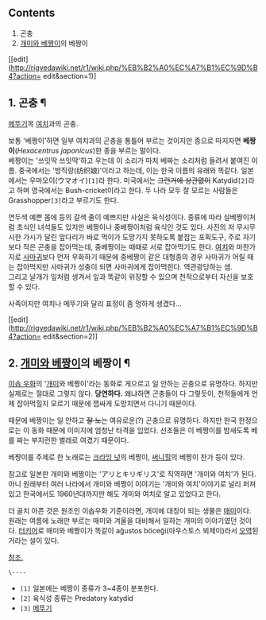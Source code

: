 ## Contents

    

1. 곤충 
2. [개미와 베짱이](%EC%9D%B4%EC%86%9D%20%EC%9A%B0%ED%99%94#s-3.18.md)의 베짱이 

[[edit](http://rigvedawiki.net/r1/wiki.php/%EB%B2%A0%EC%A7%B1%EC%9D%B4?action=
edit&section=1)]

## 1. 곤충 ¶

  

[메뚜기](%EB%A9%94%EB%9A%9C%EA%B8%B0.md)목 [여치](%EC%97%AC%EC%B9%98.md)과의 곤충.

  

보통 '베짱이'하면 일부 여치과의 곤충을 통틀어 부르는 것이지만 종으로 따지자면 **베짱이**(_Hexacentrus japonicus_)한
종을 부르는 말이다.  
베짱이는 '쓰잇딱 쓰잇딱'하고 우는데 이 소리가 마치 베짜는 소리처럼 들려서 붙여진 이름. 중국에서는 '방직랑(纺织娘)'이라고 하는데, 이는
한국 이름의 유래와 똑같다. 일본에서는 우마오이(ウマオイ)`[1]`라 한다. 미국에서는 <del>그런거에 상관없이</del>
Katydid`[2]`라고 하며 영국에서는 Bush-cricket이라고 한다. 두 나라 모두 잘 모르는 사람들은
Grasshopper`[3]`라고 부르기도 한다.

  

연두색 예쁜 몸에 등의 갈색 줄이 예쁘지만 사실은 육식성이다. 종류에 따라 실베짱이처럼 초식인 녀석들도 있지만 베짱이나 중베짱이처럼 육식인
것도 있다. 사진의 저 무시무시한 가시가 달린 앞다리가 바로 먹이가 도망가지 못하도록 붙잡는 포획도구, 주로 자기보다 작은 곤충을
잡아먹는데, 중베짱이는 때때로 서로 잡아먹기도 한다. [여치](%EC%97%AC%EC%B9%98.md)와 마찬가지로
[사마귀](%EC%82%AC%EB%A7%88%EA%B7%80.md)보다 먼저 우화하기 때문에 중베짱이 같은 대형종의 경우 사마귀가 어릴
때는 잡아먹지만 사마귀가 성충이 되면 사마귀에게 잡아먹힌다. 역관광당하는 셈.  
그리고 날개가 잎처럼 생겨서 잎과 똑같이 위장할 수 있으며 천적으로부터 자신을 보호할 수 있다.

  

사족이지만 여치나 메뚜기와 달리 표정이 좀 멍하게 생겼다...

  

[[edit](http://rigvedawiki.net/r1/wiki.php/%EB%B2%A0%EC%A7%B1%EC%9D%B4?action=
edit&section=2)]

## 2. [개미와 베짱이](%EC%9D%B4%EC%86%9D%20%EC%9A%B0%ED%99%94#s-3.18.md)의 베짱이 ¶

[이솝 우화](%EC%9D%B4%EC%86%9D%20%EC%9A%B0%ED%99%94.md)의
'[개미](%EA%B0%9C%EB%AF%B8.md)와 베짱이'라는 동화로 게으르고 일 안하는 곤충으로 유명하다. 하지만 실제로는 절대로
그렇지 않다. **당연하다.** 왜냐하면 곤충들이 다 그렇듯이, 천적들에게 언제 잡아먹힐지 모르기 때문에 잽싸게 도망치면서 다니기 때문이다.

  

때문에 베짱이는 일 안하고 <del>잘 노는</del> 여유로운(?) 곤충으로 유명하다. 하지만 한국 한정으로는 이 동화 때문에 이미지에
엄청난 타격을 입었다. 선조들은 이 베짱이를 밤새도록 베를 짜는 부지런한 벌레로 여겼기 때문이다.

  

베짱이를 주제로 한 노래로는 [크라잉 넛](%ED%81%AC%EB%9D%BC%EC%9E%89%20%EB%84%9B.md)의 베짱이,
[써니힐](%EC%8D%A8%EB%8B%88%ED%9E%90.md)의 베짱이 찬가 등이 있다.

  

참고로 일본판 개미와 베짱이는 'アリとキリギリス'로 직역하면 '개미와 여치'가 된다.  
아니 원래부터 여러 나라에서 개미와 베짱이 이야기는 '개미와 여치'이야기로 널리 퍼져 있고 한국에서도 1960년대까지만 해도 개미와 여치로
알고 있었다고 한다.

  

더 골치 아픈 것은 원조인 이솝우화 기준이라면, 개미에 대칭이 되는 생물은 [매미](%EB%A7%A4%EB%AF%B8.md)이다.
원래는 여름에 노래만 부르는 매미와 겨울을 대비해서 일하는 개미의 이야기였던 것이다.
[터키어](%ED%84%B0%ED%82%A4%EC%96%B4.md)로 매미와 베짱이가 똑같이 ağustos böceği(아우스토스
뵈제이)라서 [오역](%EC%98%A4%EC%97%AD.md)된 거라는 설이 있다.

  

[참조.](http://yeogangyeoho.tistory.com/543)

`\----`

  * `[1]` 일본에는 베짱이 종류가 3~4종이 분포한다.
  * `[2]` 육식성 종류는 Predatory katydid
  * `[3]` [메뚜기](%EB%A9%94%EB%9A%9C%EA%B8%B0.md)

